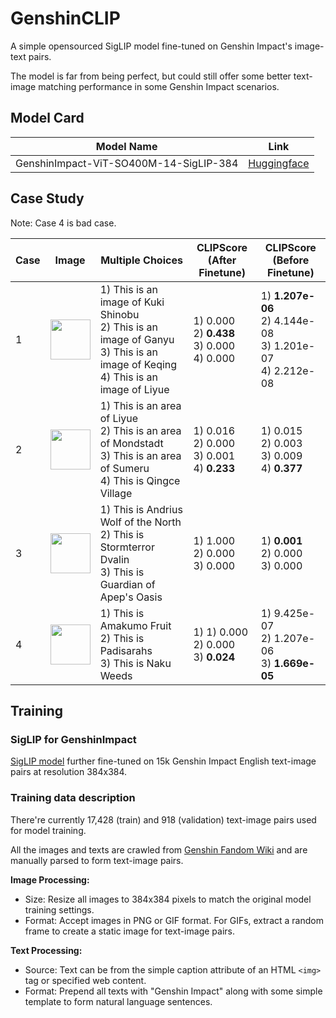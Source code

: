 # GenshinCLIP
A simple opensourced SigLIP model fine-tuned on Genshin Impact's image-text pairs.

The model is far from being perfect, but could still offer some better text-image matching performance in some Genshin Impact scenarios.

## Model Card

| Model Name                             | Link                                                                               |
|----------------------------------------|------------------------------------------------------------------------------------|
| GenshinImpact-ViT-SO400M-14-SigLIP-384 | [Huggingface](https://huggingface.co/mrzjy/GenshinImpact-ViT-SO400M-14-SigLIP-384) |

## Case Study

Note: Case 4 is bad case.

| Case | Image                                                                                                                                    | Multiple Choices                                                                                                                        | CLIPScore<br/>(After Finetune)                   | CLIPScore<br/>(Before Finetune)                                     |
|------|------------------------------------------------------------------------------------------------------------------------------------------|-----------------------------------------------------------------------------------------------------------------------------------------|--------------------------------------------------|---------------------------------------------------------------------|
| 1    | <img src="https://static.wikia.nocookie.net/gensin-impact/images/2/24/Ganyu_Card.png/revision/latest?cb=20230519012433" height="64">     | 1) This is an image of Kuki Shinobu<br/>2) This is an image of Ganyu<br/>3) This is an image of Keqing<br/>4) This is an image of Liyue | 1) 0.000<br>2) **0.438**<br>3) 0.000<br>4) 0.000 | 1) **1.207e-06**<br/>2) 4.144e-08<br/>3) 1.201e-07<br/>4) 2.212e-08 |
| 2    | <img src="https://static.wikia.nocookie.net/gensin-impact/images/3/33/Qingce_Village.png/revision/latest?cb=20220626161951" height="64"> | 1) This is an area of Liyue<br/>2) This is an area of Mondstadt<br/>3) This is an area of Sumeru<br/>4) This is Qingce Village          | 1) 0.016<br>2) 0.000<br>3) 0.001<br>4) **0.233** | 1) 0.015<br/>2) 0.003<br/>3) 0.009<br/>4) **0.377**                 |
| 3    | <img src="https://static.wikia.nocookie.net/gensin-impact/images/0/0c/Enemy_Boreas.png/revision/latest?cb=20210426192800" height="64">   | 1) This is Andrius Wolf of the North<br/>2) This is Stormterror Dvalin<br/>3) This is Guardian of Apep's Oasis                          | 1) 1.000<br>2) 0.000<br>3) 0.000                 | 1) **0.001**<br/>2) 0.000<br/>3) 0.000                              |
| 4    | <img src="https://static.wikia.nocookie.net/gensin-impact/images/0/0c/Enemy_Boreas.png/revision/latest?cb=20210426192800" height="64">   | 1) This is Amakumo Fruit<br/>2) This is Padisarahs<br/>3) This is Naku Weeds                                                            | 1) 1) 0.000<br>2) 0.000<br>3) **0.024**          | 1) 9.425e-07<br/>2) 1.207e-06<br/>3) **1.669e-05**                  |


## Training
### SigLIP for GenshinImpact

[SigLIP model](https://huggingface.co/timm/ViT-SO400M-14-SigLIP-384) further fine-tuned on 15k Genshin Impact English text-image pairs at resolution 384x384.

### Training data description

There're currently 17,428 (train) and 918 (validation) text-image pairs used for model training.

All the images and texts are crawled from [Genshin Fandom Wiki](https://genshin-impact.fandom.com/wiki) and are manually parsed to form text-image pairs.

**Image Processing:**
- Size: Resize all images to 384x384 pixels to match the original model training settings.
- Format: Accept images in PNG or GIF format. For GIFs, extract a random frame to create a static image for text-image pairs.

**Text Processing:**
- Source: Text can be from the simple caption attribute of an HTML `<img>` tag or specified web content.
- Format: Prepend all texts with "Genshin Impact" along with some simple template to form natural language sentences.

